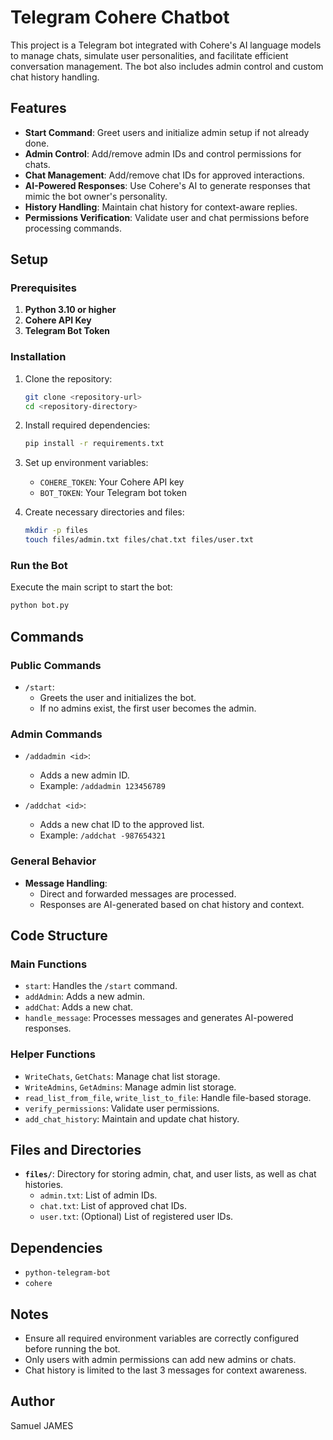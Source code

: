# Telegram Cohere Chatbot

This project is a Telegram bot integrated with Cohere's AI language models to manage chats, simulate user personalities, and facilitate efficient conversation management. The bot also includes admin control and custom chat history handling.

## Features

- **Start Command**: Greet users and initialize admin setup if not already done.
- **Admin Control**: Add/remove admin IDs and control permissions for chats.
- **Chat Management**: Add/remove chat IDs for approved interactions.
- **AI-Powered Responses**: Use Cohere's AI to generate responses that mimic the bot owner's personality.
- **History Handling**: Maintain chat history for context-aware replies.
- **Permissions Verification**: Validate user and chat permissions before processing commands.

## Setup

### Prerequisites

1. **Python 3.10 or higher**
2. **Cohere API Key**
3. **Telegram Bot Token**

### Installation

1. Clone the repository:
   ```bash
   git clone <repository-url>
   cd <repository-directory>
   ```

2. Install required dependencies:
   ```bash
   pip install -r requirements.txt
   ```

3. Set up environment variables:
   - `COHERE_TOKEN`: Your Cohere API key
   - `BOT_TOKEN`: Your Telegram bot token

4. Create necessary directories and files:
   ```bash
   mkdir -p files
   touch files/admin.txt files/chat.txt files/user.txt
   ```

### Run the Bot

Execute the main script to start the bot:
```bash
python bot.py
```

## Commands

### Public Commands

- `/start`:
  - Greets the user and initializes the bot.
  - If no admins exist, the first user becomes the admin.

### Admin Commands

- `/addadmin <id>`:
  - Adds a new admin ID.
  - Example: `/addadmin 123456789`

- `/addchat <id>`:
  - Adds a new chat ID to the approved list.
  - Example: `/addchat -987654321`

### General Behavior

- **Message Handling**:
  - Direct and forwarded messages are processed.
  - Responses are AI-generated based on chat history and context.

## Code Structure

### Main Functions

- `start`: Handles the `/start` command.
- `addAdmin`: Adds a new admin.
- `addChat`: Adds a new chat.
- `handle_message`: Processes messages and generates AI-powered responses.

### Helper Functions

- `WriteChats`, `GetChats`: Manage chat list storage.
- `WriteAdmins`, `GetAdmins`: Manage admin list storage.
- `read_list_from_file`, `write_list_to_file`: Handle file-based storage.
- `verify_permissions`: Validate user permissions.
- `add_chat_history`: Maintain and update chat history.

## Files and Directories

- **`files/`**: Directory for storing admin, chat, and user lists, as well as chat histories.
  - `admin.txt`: List of admin IDs.
  - `chat.txt`: List of approved chat IDs.
  - `user.txt`: (Optional) List of registered user IDs.

## Dependencies

- `python-telegram-bot`
- `cohere`

## Notes

- Ensure all required environment variables are correctly configured before running the bot.
- Only users with admin permissions can add new admins or chats.
- Chat history is limited to the last 3 messages for context awareness.

## Author

Samuel JAMES
